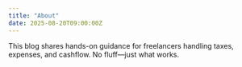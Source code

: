 ```yaml
---
title: "About"
date: 2025-08-20T09:00:00Z
---
```


This blog shares hands-on guidance for freelancers handling taxes, expenses, and cashflow. No fluff—just what works.
